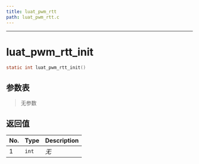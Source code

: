 ```yaml
---
title: luat_pwm_rtt
path: luat_pwm_rtt.c
---
```

--------------------------------------------------
# luat_pwm_rtt_init

```c
static int luat_pwm_rtt_init()
```


## 参数表

> 无参数

## 返回值

No. | Type | Description
----|------|--------------
1 |`int`| *无*


